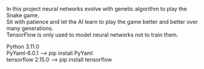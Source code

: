 In this project neural networks evolve with genetic algorithm to play the Snake game. \
Sit with patience and let the AI learn to play the game better and better over many generations. \
TensorFlow is only used to model neural networks not to train them.

Python 3.11.0 \
PyYaml-6.0.1 --> pip install PyYaml \
tensorflow 2.15.0 --> pip install tensorflow
